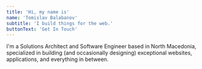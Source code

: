 ```yaml
---
title: 'Hi, my name is'
name: 'Tomislav Balabanov'
subtitle: 'I build things for the web.'
buttonText: 'Get In Touch'
---
```


I'm a Solutions Architect and Software Engineer based in North Macedonia, specialized in building (and occasionally designing) exceptional websites, applications, and everything in between.
